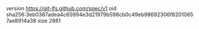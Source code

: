 version https://git-lfs.github.com/spec/v1
oid sha256:3eb0387adea4c65994e3d21979b598cb0c49eb98692306f82010657ae8914a38
size 2881
